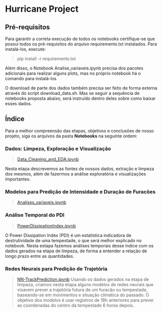 # Hurricane Project

## Pré-requisitos

Para garantir a correta execução de todos os notebooks certifique-se que possui todos os pré-requisitos do arquivo requirements.txt instalados. Para instalá-los, execute:

> pip install -r requirements.txt

Além disso, o Notebook Analise_variaveis.ipynb precisa dos pacotes adicionais para realizar alguns plots, mas no próprio notebook há o comando para instalá-los

O download de parte dos dados também precisa ser feito de forma externa através do script download_data.sh. Mas se seguir a sequência de notebooks proposta abaixo, será instruído dentro deles sobre como baixar esses dados.

## Índice

Para a melhor compreensão das etapas, objetivos e conclusões de nosso projeto, siga os arquivos da pasta **Notebooks** na seguinte ordem:

### Dados: Limpeza, Exploração e Visualização
> [Data_Cleaning_and_EDA.ipynb](https://github.com/reneroliveira/Hurricane_Project/blob/master/Notebooks/Data_Cleaning_and_EDA.ipynb)

Nesta etapa descrevemos as fontes de nossos dados, extração e limpeza dos mesmos, além de fazermos a análise exploratória e visualizações importantes.

### Modelos para Predição de Intensidade e Duração de Furacões
> [Analises_variaveis.ipynb](https://github.com/reneroliveira/Hurricane_Project/blob/master/Notebooks/Analises_variaveis.ipynb)

### Análise Temporal do PDI
> [PowerDissipationIndex.ipynb](https://github.com/reneroliveira/Hurricane_Project/blob/master/Notebooks/PowerDissipationIndex.ipynb)

O Power Dissipation Index (PDI) é um estatística indicadora de destrutividade de uma tempestade, o que será melhor explicado no notebook. Nesta estapa fazemos análises temporais desse índice com os dados gerados na etapa de limpeza, de forma a entender a relação de longo prazo entre as quantidades.

### Redes Neurais para Predição de Trajetória
> [NN-TrackPrediction.ipynb](https://github.com/reneroliveira/Hurricane_Project/blob/master/Notebooks/NN-TrackPrediction.ipynb)
Usando os dados gerados na etapa de limpeza, criamos nesta etapa alguns modelos de redes neurais que visavem prever a trajetória futura de um furacão ou tempestade, baseando-se em movimentos e situação climática do passado. O objetivo dos modelos é usar registros de 18h anteriores para prever as coordenadas do centro da tempestade 6 horas depois.
